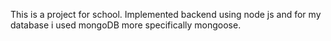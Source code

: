 This is a project for school. Implemented backend using node js and for my database i used mongoDB more specifically mongoose.
